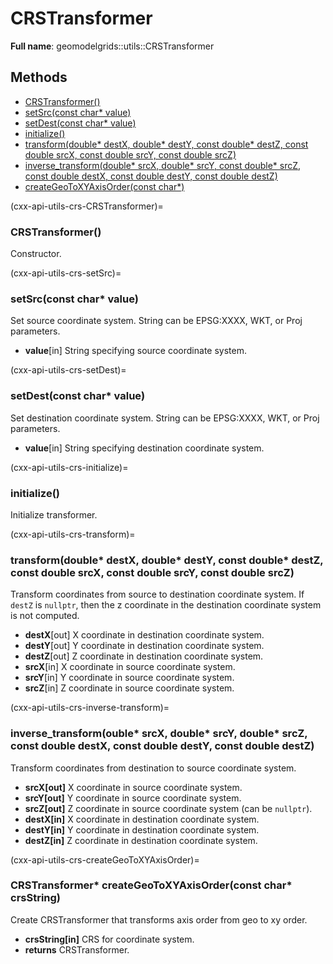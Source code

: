 # CRSTransformer

**Full name**: geomodelgrids::utils::CRSTransformer

## Methods

+ [CRSTransformer()](cxx-api-utils-crs-CRSTransformer)
+ [setSrc(const char* value)](cxx-api-utils-crs-setSrc)
+ [setDest(const char* value)](cxx-api-utils-crs-setDest)
+ [initialize()](cxx-api-utils-crs-initialize)
+ [transform(double* destX, double* destY, const double* destZ, const double srcX, const double srcY, const double srcZ)](cxx-api-utils-crs-transform)
+ [inverse_transform(double* srcX, double* srcY, const double* srcZ, const double destX, const double destY, const double destZ)](cxx-api-utils-crs-inverse-transform)
+ [createGeoToXYAxisOrder(const char*)](cxx-api-utils-crs-createGeoToXYAxisOrder)

(cxx-api-utils-crs-CRSTransformer)=
### CRSTransformer()

Constructor.

(cxx-api-utils-crs-setSrc)=
### setSrc(const char* value)

Set source coordinate system. String can be EPSG:XXXX, WKT, or Proj parameters.


* **value**[in] String specifying source coordinate system.

(cxx-api-utils-crs-setDest)=
### setDest(const char* value)

Set destination coordinate system.  String can be EPSG:XXXX, WKT, or Proj parameters.

* **value**[in] String specifying destination coordinate system.

(cxx-api-utils-crs-initialize)=
### initialize()

Initialize transformer.

(cxx-api-utils-crs-transform)=
### transform(double* destX, double* destY, const double* destZ, const double srcX, const double srcY, const double srcZ)

Transform coordinates from source to destination coordinate system. If `destZ` is `nullptr`, then the z coordinate in the destination coordinate system is not computed.

* **destX**[out] X coordinate in destination coordinate system.
* **destY**[out] Y coordinate in destination coordinate system.
* **destZ**[out] Z coordinate in destination coordinate system.
* **srcX**[in] X coordinate in source coordinate system.
* **srcY**[in] Y coordinate in source coordinate system.
* **srcZ**[in] Z coordinate in source coordinate system.

(cxx-api-utils-crs-inverse-transform)=
### inverse_transform(ouble* srcX, double* srcY, double* srcZ, const double destX, const double destY, const double destZ)

Transform coordinates from destination to source coordinate system.

* **srcX[out]** X coordinate in source coordinate system.
* **srcY[out]** Y coordinate in source coordinate system.
* **srcZ[out]** Z coordinate in source coordinate system (can be `nullptr`).
* **destX[in]** X coordinate in destination coordinate system.
* **destY[in]** Y coordinate in destination coordinate system.
* **destZ[in]** Z coordinate in destination coordinate system.

(cxx-api-utils-crs-createGeoToXYAxisOrder)=
### CRSTransformer* createGeoToXYAxisOrder(const char* crsString)

Create CRSTransformer that transforms axis order from geo to xy order.

* **crsString[in]** CRS for coordinate system.
* **returns** CRSTransformer.
